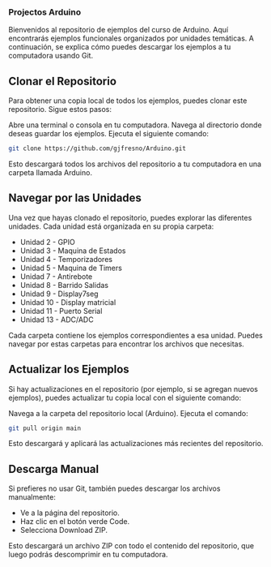 ### Projectos Arduino

Bienvenidos al repositorio de ejemplos del curso de Arduino. Aquí encontrarás ejemplos funcionales organizados por unidades temáticas. A continuación, se explica cómo puedes descargar los ejemplos a tu computadora usando Git.

## Clonar el Repositorio
Para obtener una copia local de todos los ejemplos, puedes clonar este repositorio. Sigue estos pasos:

Abre una terminal o consola en tu computadora.
Navega al directorio donde deseas guardar los ejemplos.
Ejecuta el siguiente comando:

```bash
git clone https://github.com/gjfresno/Arduino.git
```

Esto descargará todos los archivos del repositorio a tu computadora en una carpeta llamada Arduino.

## Navegar por las Unidades

Una vez que hayas clonado el repositorio, puedes explorar las diferentes unidades. Cada unidad está organizada en su propia carpeta:

- Unidad 2 - GPIO
- Unidad 3 - Maquina de Estados
- Unidad 4 - Temporizadores
- Unidad 5 - Maquina de Timers
- Unidad 7 - Antirebote
- Unidad 8 - Barrido Salidas
- Unidad 9 - Display7seg
- Unidad 10 - Display matricial
- Unidad 11 - Puerto Serial
- Unidad 13 - ADC/ADC

Cada carpeta contiene los ejemplos correspondientes a esa unidad. Puedes navegar por estas carpetas para encontrar los archivos que necesitas.

## Actualizar los Ejemplos
Si hay actualizaciones en el repositorio (por ejemplo, si se agregan nuevos ejemplos), puedes actualizar tu copia local con el siguiente comando:

Navega a la carpeta del repositorio local (Arduino).
Ejecuta el comando:

```bash
git pull origin main
```

Esto descargará y aplicará las actualizaciones más recientes del repositorio.

## Descarga Manual

Si prefieres no usar Git, también puedes descargar los archivos manualmente:

- Ve a la página del repositorio.
- Haz clic en el botón verde Code.
- Selecciona Download ZIP.

Esto descargará un archivo ZIP con todo el contenido del repositorio, que luego podrás descomprimir en tu computadora.